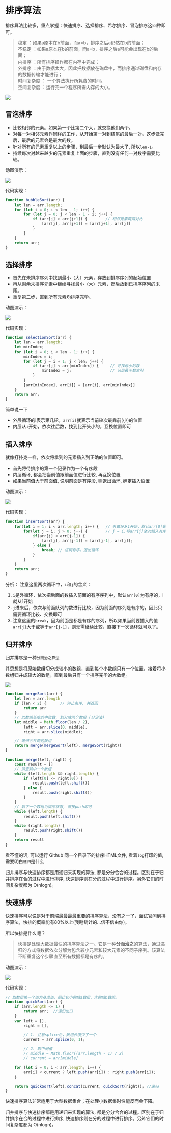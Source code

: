 # 排序算法

排序算法比较多，重点掌握：快速排序、选择排序、希尔排序、冒泡排序这四种即可。

> 稳定 ：如果a原本在b前面，而a=b，排序之后a仍然在b的前面；  <br>
> 不稳定 ：如果a原本在b的前面，而a=b，排序之后a可能会出现在b的后面；    <br>
> 内排序 ：所有排序操作都在内存中完成； <br>
> 外排序 ：由于数据太大，因此把数据放在磁盘中，而排序通过磁盘和内存的数据传输才能进行； <br>
> 时间复杂度 ： 一个算法执行所耗费的时间。  <br>
> 空间复杂度 ：运行完一个程序所需内存的大小。   <br>


![](./../img/sort.png)


## 冒泡排序

- 比较相邻的元素。如果第一个比第二个大，就交换他们两个。
- 对每一对相邻元素作同样的工作，从开始第一对到结尾的最后一对。这步做完后，最后的元素会是最大的数。
- 针对所有的元素重复以上的步骤，到最后一步默认为最大了, 所以`len-1`。
- 持续每次对越来越少的元素重复上面的步骤，直到没有任何一对数字需要比较。

动图演示：

![](./../img/bubbleSort.gif)


代码实现：
```js
function bubbleSort(arr) {
    let len = arr.length;
    for (let i = 0; i < len - 1; i++) {
        for (let j = 0; j < len - 1 - i; j++) {
            if (arr[j] > arr[j+1]) {        // 相邻元素两两对比
                [arr[j], arr[j+1]] = [arr[j+1], arr[j]]
            }
        }
    }
    return arr;
}
```

## 选择排序
- 首先在未排序序列中找到最小（大）元素，存放到排序序列的起始位置
- 再从剩余未排序元素中继续寻找最小（大）元素，然后放到已排序序列的末尾。
- 重复第二步，直到所有元素均排序完毕。

动图演示：

![](./../img/selectionSort.gif)

代码实现：
```js
function selectionSort(arr) {
    let len = arr.length;
    let minIndex;
    for (let i = 0; i < len - 1; i++) {
        minIndex = i;
        for (let j = i + 1; j < len; j++) {
            if (arr[j] < arr[minIndex]) {     // 寻找最小的数
                minIndex = j;                 // 记录最小数索引
            }
        }
        [arr[minIndex], arr[i]] = [arr[i], arr[minIndex]]
    }
    return arr;
}
```
简单说一下
- 外层循环的i表示第几轮，`arr[i]`就表示当前轮次最靠前(小)的位置
- 内层从`i`开始，依次往后数，找到比开头小的，互换位置即可


## 插入排序
就像打扑克一样，依次将拿到的元素插入到正确的位置即可。
- 首先将待排序的第一个记录作为一个有序段
- 内层循环, 都会把当前值跟前面值进行比较, 再互换位置
- 如果当前值大于前面值, 说明前面是有序段, 则退出循环, 确定插入位置

动图演示：

![](./../img/insertionSort.gif)

代码实现：

```js
function insertSort(arr) {
    for(let i = 1; i < arr.length; i++) {   // 外循环从1开始，默认arr[0]是有序段
        for(let j = i; j > 0; j--) {        // j = i,将arr[j]依次插入有序段中
            if(arr[j] < arr[j-1]) {
                [arr[j], arr[j-1]] = [arr[j-1], arr[j]];
            } else {
                break; // 证明有序，退出循环
            }
        }
    }
    return arr;
}
```
分析： 注意这里两次循环中，`i`和`j`的含义：

1. `i`是外循环，依次把后面的数插入前面的有序序列中，默认`arr[0]`为有序的，i就从1开始
2. `j`进来后，依次与前面队列的数进行比较，因为前面的序列是有序的，因此只需要循环比较、交换即可
3. 注意这里的`break`，因为前面是都是有序的序列，所以如果当前要插入的值`arr[j]`大于或等于`arr[j-1]`，则无需继续比较，直接下一次循环就可以了。

## 归并排序

归并排序是一种`分而治之算法`

其思想是将原始数组切分成较小的数组，直到每个小数组只有一个位置，接着将小数组归并成较大的数组，直到最后只有一个排序完毕的大数组。

![](./../img/17.gif)

```js
function mergeSort(arr) {
    let len = arr.length
    if (len < 2) {      // 停止条件, 并返回
        return arr
    }
    // 以数组长度的中位数, 划分成两个数组 (分治法)
    let middle = Math.floor(len / 2),
        left = arr.slice(0, middle),
        right = arr.slice(middle);

    // 递归合并两边数组
    return merge(mergeSort(left), mergeSort(right))
}

function merge(left, right) {    
    const result = []
    // 清空其中一个数组
    while (left.length && right.length) {
        if (left[0] <= right[0]) {
            result.push(left.shift())
        } else {
            result.push(right.shift())
        }
    }
    // 剩下一个数组为排序状态, 直接push即可
    while (left.length) {
        result.push(left.shift())
    }
    while (right.length) {
        result.push(right.shift())
    }
    return result
}
```

看不懂的话, 可以运行 Github 同一个目录下的排序HTML文件, 看着`log`打印的值, 需要明白`递归`是什么

归并排序与快速排序都是用递归来实现的算法, 都是分分合合的过程。区别在于归并排序在合的过程中进行排序, 快速排序则在分的过程中进行排序。另外它们的时间复杂度都为 O(nlogn)。

## 快速排序

快速排序可以说是对于前端最最最最重要的排序算法，没有之一了，面试官问到排序算法，快排的概率能有80%以上(我瞎统计的...信不信由你)。

所以快排是什么呢？

> 快排是处理大数据最快的排序算法之一。它是一种**分而治之**的算法，通过递归的方式将数据依次分解为包含较小元素和较大元素的不同子序列。该算法不断重复这个步骤直至所有数据都是有序的。


动图演示：

![](./../img/quickSort.gif)

代码实现：

```js
// 取数组第一个值为基准值，把比它小的放a数组，大的放b数组。
function quickSort(arr) {
    if (arr.length <= 1) {
        return arr;  //递归出口
    }
    var left = [],
        right = [],

        // 1. 注意splice后，数组长度少了一个
        current = arr.splice(0, 1);         

        // 2. 取中间值
        // middle = Math.floor((arr.length - 1) / 2) 
        // current = arr[middle]
        
    for (let i = 0; i < arr.length; i++) {
        arr[i] < current ? left.push(arr[i]) : right.push(arr[i]);
    }

    return quickSort(left).concat(current, quickSort(right)); //递归
}
```

快速排序算法非常适用于大型数据集合；在处理小数据集时性能反而会下降。

归并排序与快速排序都是用递归来实现的算法, 都是分分合合的过程。区别在于归并排序在合的过程中进行排序, 快速排序则在分的过程中进行排序。另外它们的时间复杂度都为 O(nlogn)。


